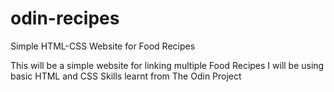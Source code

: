 # odin-recipes
Simple HTML-CSS Website for Food Recipes

This will be a simple website for linking multiple Food Recipes
I will be using basic HTML and CSS Skills learnt from The Odin Project
